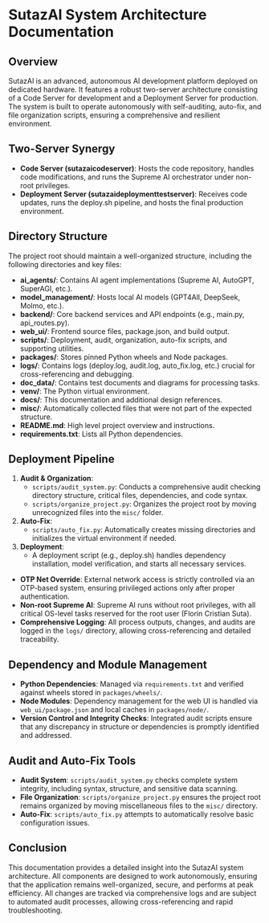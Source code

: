# SutazAI System Architecture Documentation

## Overview

SutazAI is an advanced, autonomous AI development platform deployed on dedicated hardware. It features a robust two-server architecture consisting of a Code Server for development and a Deployment Server for production. The system is built to operate autonomously with self-auditing, auto-fix, and file organization scripts, ensuring a comprehensive and resilient environment.

## Two-Server Synergy

- **Code Server (sutazaicodeserver)**: Hosts the code repository, handles code modifications, and runs the Supreme AI orchestrator under non-root privileges.
- **Deployment Server (sutazaideploymenttestserver)**: Receives code updates, runs the deploy.sh pipeline, and hosts the final production environment.

## Directory Structure

The project root should maintain a well-organized structure, including the following directories and key files:

- **ai_agents/**: Contains AI agent implementations (Supreme AI, AutoGPT, SuperAGI, etc.).
- **model_management/**: Hosts local AI models (GPT4All, DeepSeek, Molmo, etc.).
- **backend/**: Core backend services and API endpoints (e.g., main.py, api_routes.py).
- **web_ui/**: Frontend source files, package.json, and build output.
- **scripts/**: Deployment, audit, organization, auto-fix scripts, and supporting utilities.
- **packages/**: Stores pinned Python wheels and Node packages.
- **logs/**: Contains logs (deploy.log, audit.log, auto_fix.log, etc.) crucial for cross-referencing and debugging.
- **doc_data/**: Contains test documents and diagrams for processing tasks.
- **venv/**: The Python virtual environment.
- **docs/**: This documentation and additional design references.
- **misc/**: Automatically collected files that were not part of the expected structure.
- **README.md**: High level project overview and instructions.
- **requirements.txt**: Lists all Python dependencies.

## Deployment Pipeline

1. **Audit & Organization**: 
   - `scripts/audit_system.py`: Conducts a comprehensive audit checking directory structure, critical files, dependencies, and code syntax.
   - `scripts/organize_project.py`: Organizes the project root by moving unrecognized files into the `misc/` folder.
2. **Auto-Fix**: 
   - `scripts/auto_fix.py`: Automatically creates missing directories and initializes the virtual environment if needed.
3. **Deployment**:
   - A deployment script (e.g., deploy.sh) handles dependency installation, model verification, and starts all necessary services.


- **OTP Net Override**: External network access is strictly controlled via an OTP-based system, ensuring privileged actions only after proper authentication.
- **Non-root Supreme AI**: Supreme AI runs without root privileges, with all critical OS-level tasks reserved for the root user (Florin Cristian Suta).
- **Comprehensive Logging**: All process outputs, changes, and audits are logged in the `logs/` directory, allowing cross-referencing and detailed traceability.

## Dependency and Module Management

- **Python Dependencies**: Managed via `requirements.txt` and verified against wheels stored in `packages/wheels/`.
- **Node Modules**: Dependency management for the web UI is handled via `web_ui/package.json` and local caches in `packages/node/`.
- **Version Control and Integrity Checks**: Integrated audit scripts ensure that any discrepancy in structure or dependencies is promptly identified and addressed.

## Audit and Auto-Fix Tools

- **Audit System**: `scripts/audit_system.py` checks complete system integrity, including syntax, structure, and sensitive data scanning.
- **File Organization**: `scripts/organize_project.py` ensures the project root remains organized by moving miscellaneous files to the `misc/` directory.
- **Auto-Fix**: `scripts/auto_fix.py` attempts to automatically resolve basic configuration issues.

## Conclusion

This documentation provides a detailed insight into the SutazAI system architecture. All components are designed to work autonomously, ensuring that the application remains well-organized, secure, and performs at peak efficiency. All changes are tracked via comprehensive logs and are subject to automated audit processes, allowing cross-referencing and rapid troubleshooting. 